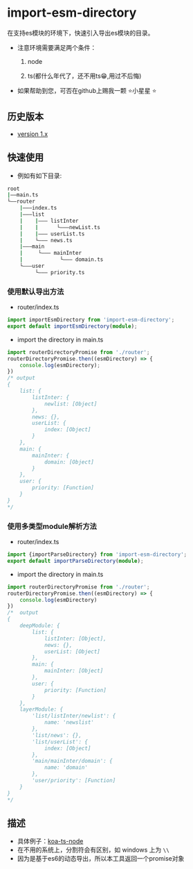 # import-esm-directory

在支持es模块的环境下，快速引入导出es模块的目录。

* 注意环境需要满足两个条件：

  1. node
  
  2. ts(都什么年代了，还不用ts😁,用过不后悔)

* 如果帮助到您，可否在github上赐我一颗 ⭐️小星星 ⭐

## 历史版本

* [version 1.x](https://github.com/pomelott/import-esm-directory/blob/master/v1.md)

## 快速使用

* 例如有如下目录:

```bash
root
|——main.ts
└——router
    |———index.ts
    |———list
    |    |——— listInter
    |    |      └———newList.ts
    |    |——— userList.ts
    |    └——— news.ts
    |———main
    |     └——— mainInter
    |            └——— domain.ts
    └———user
         └——— priority.ts
```

### 使用默认导出方法

* router/index.ts

```ts
import importEsmDirectory from 'import-esm-directory';
export default importEsmDirectory(module);
```

* import the directory in main.ts

```ts
import routerDirectoryPromise from './router';
routerDirectoryPromise.then((esmDirectory) => {
    console.log(esmDirectory);
})
/* output
{
	list: {
		listInter: {
			newlist: [Object]
		},
		news: {},
		userList: {
			index: [Object]
		}
	},
	main: {
		mainInter: {
			domain: [Object]
		}
	},
	user: {
		priority: [Function]
	}
}
*/
```

### 使用多类型module解析方法

* router/index.ts

```ts
import {importParseDirectory} from 'import-esm-directory';
export default importParseDirectory(module);
```

* import the directory in main.ts

```ts
import routerDirectoryPromise from './router';
routerDirectoryPromise.then((esmDirectory) => {
    console.log(esmDirectory)
})
/*  output
{
	deepModule: {
		list: {
			listInter: [Object],
			news: {},
			userList: [Object]
		},
		main: {
			mainInter: [Object]
		},
		user: {
			priority: [Function]
		}
	},
	layerModule: {
		'list/listInter/newlist': {
			name: 'newslist'
		},
		'list/news': {},
		'list/userList': {
			index: [Object]
		},
		'main/mainInter/domain': {
			name: 'domain'
		},
		'user/priority': [Function]
	}
}
*/
```

## 描述

* 具体例子：[koa-ts-node](https://github.com/pomelott/koa-ts-node)
* 在不用的系统上，分割符会有区别，如 windows 上为 `\\`
* 因为是基于es6的动态导出，所以本工具返回一个promise对象

